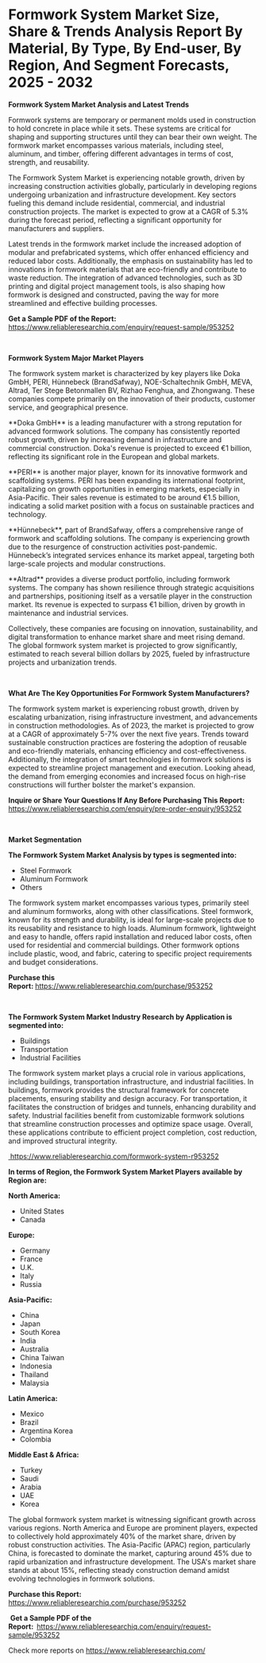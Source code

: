 <p><h1>Formwork System Market Size, Share & Trends Analysis Report By Material, By Type, By End-user, By Region, And Segment Forecasts, 2025 - 2032</h1></p><p><strong>Formwork System Market Analysis and Latest Trends</strong></p>
<p><p>Formwork systems are temporary or permanent molds used in construction to hold concrete in place while it sets. These systems are critical for shaping and supporting structures until they can bear their own weight. The formwork market encompasses various materials, including steel, aluminum, and timber, offering different advantages in terms of cost, strength, and reusability.</p><p>The Formwork System Market is experiencing notable growth, driven by increasing construction activities globally, particularly in developing regions undergoing urbanization and infrastructure development. Key sectors fueling this demand include residential, commercial, and industrial construction projects. The market is expected to grow at a CAGR of 5.3% during the forecast period, reflecting a significant opportunity for manufacturers and suppliers.</p><p>Latest trends in the formwork market include the increased adoption of modular and prefabricated systems, which offer enhanced efficiency and reduced labor costs. Additionally, the emphasis on sustainability has led to innovations in formwork materials that are eco-friendly and contribute to waste reduction. The integration of advanced technologies, such as 3D printing and digital project management tools, is also shaping how formwork is designed and constructed, paving the way for more streamlined and effective building processes.</p></p>
<p><strong>Get a Sample PDF of the Report:&nbsp;</strong> <a href="https://www.reliableresearchiq.com/enquiry/request-sample/953252?utm_campaign=3514&utm_medium=2&utm_source=Github&utm_content=ia&utm_term=02042025&utm_id=formwork-system">https://www.reliableresearchiq.com/enquiry/request-sample/953252</a></p>
<p>&nbsp;</p>
<p><strong>Formwork System Major Market Players</strong></p>
<p><p>The formwork system market is characterized by key players like Doka GmbH, PERI, Hünnebeck (BrandSafway), NOE-Schaltechnik GmbH, MEVA, Altrad, Ter Stege Betonmallen BV, Rizhao Fenghua, and Zhongwang. These companies compete primarily on the innovation of their products, customer service, and geographical presence.</p><p>**Doka GmbH** is a leading manufacturer with a strong reputation for advanced formwork solutions. The company has consistently reported robust growth, driven by increasing demand in infrastructure and commercial construction. Doka's revenue is projected to exceed €1 billion, reflecting its significant role in the European and global markets.</p><p>**PERI** is another major player, known for its innovative formwork and scaffolding systems. PERI has been expanding its international footprint, capitalizing on growth opportunities in emerging markets, especially in Asia-Pacific. Their sales revenue is estimated to be around €1.5 billion, indicating a solid market position with a focus on sustainable practices and technology.</p><p>**Hünnebeck**, part of BrandSafway, offers a comprehensive range of formwork and scaffolding solutions. The company is experiencing growth due to the resurgence of construction activities post-pandemic. Hünnebeck’s integrated services enhance its market appeal, targeting both large-scale projects and modular constructions.</p><p>**Altrad** provides a diverse product portfolio, including formwork systems. The company has shown resilience through strategic acquisitions and partnerships, positioning itself as a versatile player in the construction market. Its revenue is expected to surpass €1 billion, driven by growth in maintenance and industrial services.</p><p>Collectively, these companies are focusing on innovation, sustainability, and digital transformation to enhance market share and meet rising demand. The global formwork system market is projected to grow significantly, estimated to reach several billion dollars by 2025, fueled by infrastructure projects and urbanization trends.</p></p>
<p>&nbsp;</p>
<p><strong>What Are The Key Opportunities For Formwork System Manufacturers?</strong></p>
<p><p>The formwork system market is experiencing robust growth, driven by escalating urbanization, rising infrastructure investment, and advancements in construction methodologies. As of 2023, the market is projected to grow at a CAGR of approximately 5-7% over the next five years. Trends toward sustainable construction practices are fostering the adoption of reusable and eco-friendly materials, enhancing efficiency and cost-effectiveness. Additionally, the integration of smart technologies in formwork solutions is expected to streamline project management and execution. Looking ahead, the demand from emerging economies and increased focus on high-rise constructions will further bolster the market's expansion.</p></p>
<p><strong>Inquire or Share Your Questions If Any Before Purchasing This Report:</strong> <a href="https://www.reliableresearchiq.com/enquiry/pre-order-enquiry/953252?utm_campaign=3514&utm_medium=2&utm_source=Github&utm_content=ia&utm_term=02042025&utm_id=formwork-system">https://www.reliableresearchiq.com/enquiry/pre-order-enquiry/953252</a></p>
<p>&nbsp;</p>
<p><strong>Market Segmentation</strong></p>
<p><strong>The Formwork System Market Analysis by types is segmented into:</strong></p>
<p><ul><li>Steel Formwork</li><li>Aluminum Formwork</li><li>Others</li></ul></p>
<p><p>The formwork system market encompasses various types, primarily steel and aluminum formworks, along with other classifications. Steel formwork, known for its strength and durability, is ideal for large-scale projects due to its reusability and resistance to high loads. Aluminum formwork, lightweight and easy to handle, offers rapid installation and reduced labor costs, often used for residential and commercial buildings. Other formwork options include plastic, wood, and fabric, catering to specific project requirements and budget considerations.</p></p>
<p><strong>Purchase this Report:&nbsp;</strong><a href="https://www.reliableresearchiq.com/purchase/953252?utm_campaign=3514&utm_medium=2&utm_source=Github&utm_content=ia&utm_term=02042025&utm_id=formwork-system">https://www.reliableresearchiq.com/purchase/953252</a></p>
<p>&nbsp;</p>
<p><strong>The Formwork System Market Industry Research by Application is segmented into:</strong></p>
<p><ul><li>Buildings</li><li>Transportation</li><li>Industrial Facilities</li></ul></p>
<p><p>The formwork system market plays a crucial role in various applications, including buildings, transportation infrastructure, and industrial facilities. In buildings, formwork provides the structural framework for concrete placements, ensuring stability and design accuracy. For transportation, it facilitates the construction of bridges and tunnels, enhancing durability and safety. Industrial facilities benefit from customizable formwork solutions that streamline construction processes and optimize space usage. Overall, these applications contribute to efficient project completion, cost reduction, and improved structural integrity.</p></p>
<p><a href="https://www.reliableresearchiq.com/formwork-system-r953252?utm_campaign=3514&utm_medium=2&utm_source=Github&utm_content=ia&utm_term=02042025&utm_id=formwork-system">&nbsp;https://www.reliableresearchiq.com/formwork-system-r953252</a></p>
<p><strong>In terms of Region, the Formwork System Market Players available by Region are:</strong></p>
<p>
    <p> <strong> North America: </strong>
        <ul>
            <li>United States</li>
            <li>Canada</li>
        </ul>
        </p> 
    <p> <strong> Europe: </strong>
        <ul>
            <li>Germany</li>
            <li>France</li>
            <li>U.K.</li>
            <li>Italy</li>
            <li>Russia</li>
        </ul>
        </p> 
    <p> <strong> Asia-Pacific: </strong>
        <ul>
            <li>China</li>
            <li>Japan</li>
            <li>South Korea</li>
            <li>India</li>
            <li>Australia</li>
            <li>China Taiwan</li>
            <li>Indonesia</li>
            <li>Thailand</li>
            <li>Malaysia</li>
        </ul>
        </p> 
    <p> <strong> Latin America: </strong>
        <ul>
            <li>Mexico</li>
            <li>Brazil</li>
            <li>Argentina Korea</li>
            <li>Colombia</li>
        </ul>
        </p> 
    <p> <strong> Middle East & Africa: </strong>
        <ul>
            <li>Turkey</li>
            <li>Saudi</li>
            <li>Arabia</li>
            <li>UAE</li>
            <li>Korea</li>
        </ul>
    </p>
    </p>
<p><p>The global formwork system market is witnessing significant growth across various regions. North America and Europe are prominent players, expected to collectively hold approximately 40% of the market share, driven by robust construction activities. The Asia-Pacific (APAC) region, particularly China, is forecasted to dominate the market, capturing around 45% due to rapid urbanization and infrastructure development. The USA's market share stands at about 15%, reflecting steady construction demand amidst evolving technologies in formwork solutions.</p></p>
<p><strong>Purchase this Report: </strong><a href="https://www.reliableresearchiq.com/purchase/953252?utm_campaign=3514&utm_medium=2&utm_source=Github&utm_content=ia&utm_term=02042025&utm_id=formwork-system">https://www.reliableresearchiq.com/purchase/953252</a></p>
<p>&nbsp;<strong>Get a Sample PDF of the Report:&nbsp;&nbsp;</strong><a href="https://www.reliableresearchiq.com/enquiry/request-sample/953252?utm_campaign=3514&utm_medium=2&utm_source=Github&utm_content=ia&utm_term=02042025&utm_id=formwork-system">https://www.reliableresearchiq.com/enquiry/request-sample/953252</a></p>
<p><strong></strong></p>
<p>Check more reports on <a href="https://www.reliableresearchiq.com/?utm_campaign=3514&utm_medium=2&utm_source=Github&utm_content=ia&utm_term=02042025&utm_id=formwork-system">https://www.reliableresearchiq.com/</a></p>